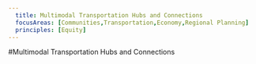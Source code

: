 ```yaml
---
  title: Multimodal Transportation Hubs and Connections
  focusAreas: [Communities,Transportation,Economy,Regional Planning]
  principles: [Equity]
---
```

#Multimodal Transportation Hubs and Connections